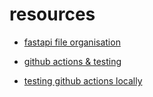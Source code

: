 # resources

- [fastapi file organisation](https://fastapi.tiangolo.com/tutorial/bigger-applications/)

- [github actions & testing](https://docs.github.com/en/actions/automating-builds-and-tests/building-and-testing-python)

- [testing github actions locally](https://github.com/nektos/act#example-commands)

